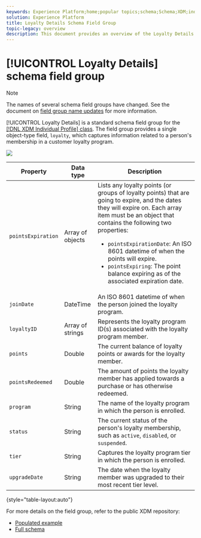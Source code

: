 ```yaml
---
keywords: Experience Platform;home;popular topics;schema;Schema;XDM;individual profile;fields;schemas;Schemas;loyalty details;Schema design;field group;Field group;
solution: Experience Platform
title: Loyalty Details Schema Field Group
topic-legacy: overview
description: This document provides an overview of the Loyalty Details schema field group.
---
```


# [!UICONTROL Loyalty Details] schema field group

>[!NOTE]
>
>The names of several schema field groups have changed. See the document on [field group name updates](../name-updates.md) for more information.

[!UICONTROL Loyalty Details] is a standard schema field group for the [[!DNL XDM Individual Profile] class](../../classes/individual-profile.md). The field group provides a single object-type field, `loyalty`, which captures information related to a person's membership in a customer loyalty program.

![](../../images/field-groups/loyalty-details.png)

| Property | Data type | Description |
| --- | --- | --- |
| `pointsExpiration` | Array of objects | Lists any loyalty points (or groups of loyalty points) that are going to expire, and the dates they will expire on. Each array item must be an object that contains the following two properties: <ul><li>`pointsExpirationDate`: An ISO 8601 datetime of when the points will expire.</li><li>`pointsExpiring`: The point balance expiring as of the associated expiration date.</li></ul> |
| `joinDate` | DateTime | An ISO 8601 datetime of when the person joined the loyalty program. |
| `loyaltyID` | Array of strings | Represents the loyalty program ID(s) associated with the loyalty program member.  |
| `points` | Double | The current balance of loyalty points or awards for the loyalty member. |
| `pointsRedeemed` | Double | The amount of points the loyalty member has applied towards a purchase or has otherwise redeemed. |
| `program` | String | The name of the loyalty program in which the person is enrolled.  |
| `status` | String | The current status of the person's loyalty membership, such as `active`, `disabled`, or `suspended`. |
| `tier` | String | Captures the loyalty program tier in which the person is enrolled. |
| `upgradeDate` | String | The date when the loyalty member was upgraded to their most recent tier level. |

{style="table-layout:auto"}

For more details on the field group, refer to the public XDM repository:

* [Populated example](https://github.com/adobe/xdm/blob/master/components/fieldgroups/profile/profile-loyalty-details.example.1.json)
* [Full schema](https://github.com/adobe/xdm/blob/master/components/fieldgroups/profile/profile-loyalty-details.schema.json)
